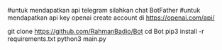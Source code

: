 #untuk mendapatkan api telegram silahkan chat BotFather
#untuk mendapatkan api key openai
create account di https://openai.com/api/
  
git clone https://github.com/RahmanBadio/Bot
cd Bot
pip3 install -r requirements.txt
python3 main.py
